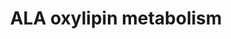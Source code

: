 ---
annotations:
- id: PW:0000010
  parent: classic metabolic pathway
  type: Pathway Ontology
  value: lipid metabolic pathway
- id: PW:0000002
  parent: classic metabolic pathway
  type: Pathway Ontology
  value: classic metabolic pathway
authors:
- Lcayer
- Mkutmon
- AlexanderPico
- Khanspers
- Eweitz
citedin: ''
communities:
- ONTOX
description: Alpha-linolenic acid (ALA) oxylipin metabolism by ALOX5, ALOX15, and
  cytochrome P450
last-edited: 2024-07-23
ndex: null
organisms:
- Homo sapiens
redirect_from:
- /index.php/Pathway:WP5136
- /instance/WP5136
- /instance/WP5136_r134570
revision: r134570
schema-jsonld:
- '@context': https://schema.org/
  '@id': https://wikipathways.github.io/pathways/WP5136.html
  '@type': Dataset
  creator:
    '@type': Organization
    name: WikiPathways
  description: Alpha-linolenic acid (ALA) oxylipin metabolism by ALOX5, ALOX15, and
    cytochrome P450
  keywords:
  - 12(13)-EpODE
  - 12,13-DiHODE
  - 13-HOTrE
  - 13-HpOTrE
  - 15(16)-EpODE
  - 15,16-DiHODE
  - 9(10)-EpODE
  - 9(S)-HpOTrE
  - 9,10-DiHODE
  - 9-HOTrE
  - 9-OxoOTrE
  - ALOX15
  - ALOX5
  - cytochrome P450
  - sEH
  - α-Linolenic acid
  license: CC0
  name: ALA oxylipin metabolism
seo: CreativeWork
title: ALA oxylipin metabolism
wpid: WP5136
---